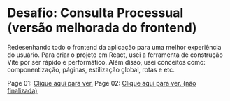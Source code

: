 # Desafio: Consulta Processual (versão melhorada do frontend)

Redesenhando todo o frontend da aplicação para uma melhor experiência do usuário. Para criar o projeto em React, usei a ferramenta de construção Vite por ser rápido e performático. Além disso, usei conceitos como: componentização, páginas, estilização global, rotas e etc.

Page 01: <a href="https://imgur.com/QX97ZAZ">Clique aqui para ver.</a>
Page 02: <a href="https://imgur.com/4aMeJaj">Clique aqui para ver. (não finalizada)</a>
